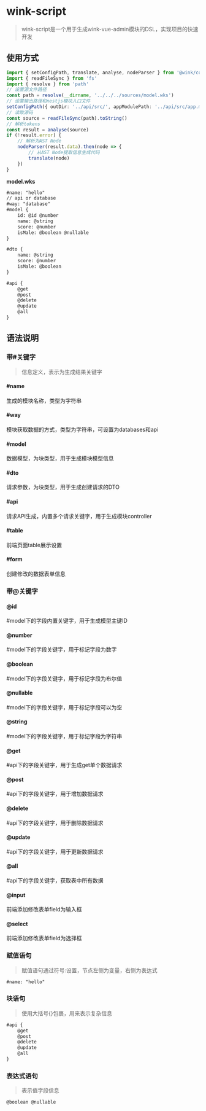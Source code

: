 # wink-script
> wink-script是一个用于生成wink-vue-admin模块的DSL，实现项目的快速开发
## 使用方式
```ts
import { setConfigPath, translate, analyse, nodeParser } from '@wink/compile'
import { readFileSync } from 'fs'
import { resolve } from 'path'
// 设置源文件路径
const path = resolve(__dirname, '../../../sources/model.wks')
// 设置输出路径和nestjs模块入口文件
setConfigPath({ outDir: '../api/src/', appModulePath: '../api/src/app.module.ts' })
// 读取源码
const source = readFileSync(path).toString()
// 解析tokens
const result = analyse(source)
if (!result.error) {
	// 解析为AST Node
	nodeParser(result.data).then(node => {
		// 从AST Node提取信息生成代码 
		translate(node)
	})
}
```
**model.wks**
```txt
#name: "hello"
// api or database
#way: "database"
#model {
	id: @id @number
	name: @string
	score: @number
	isMale: @boolean @nullable
}

#dto {
	name: @string
	score: @number
	isMale: @boolean
}

#api {
	@get
	@post
	@delete
	@update
	@all
}
```
## 语法说明
### 带#关键字
> 信息定义，表示为生成结果关键字
#### #name
生成的模块名称，类型为字符串
#### #way
模块获取数据的方式，类型为字符串，可设置为databases和api
#### #model
数据模型，为块类型，用于生成模块模型信息 
#### #dto
请求参数，为块类型，用于生成创建请求的DTO
#### #api
请求API生成，内置多个请求关键字，用于生成模块controller
#### #table
前端页面table展示设置
#### #form
创建修改的数据表单信息
### 带@关键字
#### @id
#model下的字段内置关键字，用于生成模型主键ID
#### @number
#model下的字段关键字，用于标记字段为数字
#### @boolean
#model下的字段关键字，用于标记字段为布尔值
#### @nullable
#model下的字段关键字，用于标记字段可以为空
#### @string
#model下的字段关键字，用于标记字段为字符串
#### @get
#api下的字段关键字，用于生成get单个数据请求
#### @post
#api下的字段关键字，用于增加数据请求
#### @delete
#api下的字段关键字，用于删除数据请求
#### @update
#api下的字段关键字，用于更新数据请求
#### @all
#api下的字段关键字，获取表中所有数据
#### @input
前端添加修改表单field为输入框
#### @select
前端添加修改表单field为选择框
### 赋值语句
> 赋值语句通过符号:设置，节点左侧为变量，右侧为表达式
```txt
#name: "hello"
```
### 块语句
> 使用大括号{}包裹，用来表示复杂信息
```txt
#api {
	@get
	@post
	@delete
	@update
	@all
}
```
### 表达式语句
> 表示值字段信息
```txt
@boolean @nullable
```

